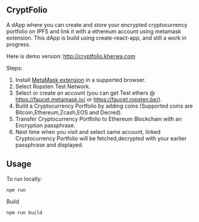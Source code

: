 ## CryptFolio

A dApp where you can create and store your encrypted cryptocurrency portfolio on IPFS and link it with a ethereum account using metamask extension. This dApp is build using create-react-app, and still a work in progress.

Here is demo version: http://cryptfolio.kherwa.com

Steps: 
1. Install [MetaMask extension](https://metamask.io/) in a supported browser.
2. Select Ropsten Test Network.
3. Select or create an account (you can get Test ethers @ https://faucet.metamask.io/ or https://faucet.ropsten.be/).
4. Build a Cryptocurrency Portfolio by adding coins (Supported coins are Bitcoin,Ethereum,Zcash,EOS and Decred).
5. Transfer Cryptocurrency Portfolio to Ethereum Blockchain with an Encryption passphrase.
6. Next time when you visit and select same account, linked Cryptocurrency Portfolio will be fetched,decrypted with your earlier
   passphrase and displayed.


## Usage

To run locally:

`npm run` 

Build 

`npm run build` 

